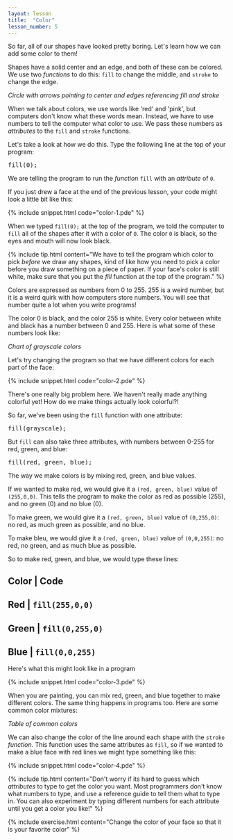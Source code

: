 ```yaml
---
layout: lesson
title:  "Color"
lesson_number: 5
---
```


So far, all of our shapes have looked pretty boring. Let's learn how we can add some color to them!

Shapes have a solid center and an edge, and both of these can be colored. We use two *functions* to do this: ```fill``` to change the middle, and `stroke` to change the edge. 

*Circle with arrows pointing to center and edges referencing fill and stroke*

When we talk about colors, we use words like 'red' and 'pink', but computers don't know what these words mean. Instead, we have to use numbers to tell the computer what color to use. We pass these numbers as *attributes* to the ```fill``` and ```stroke``` functions.

Let's take a look at how we do this. Type the following line at the top of your program:

<pre>fill(0);</pre>

We are telling the program to run the *function* ```fill``` with an *attribute* of ```0```.

If you just drew a face at the end of the previous lesson, your code might look a little bit like this:

{% include snippet.html code="color-1.pde" %}

When we typed ```fill(0);``` at the top of the program, we told the computer to ```fill``` all of the shapes after it with a color of ```0```. The color ```0``` is black, so the eyes and mouth will now look black.

{% include tip.html content="We have to tell the program which color to pick *before* we draw any shapes, kind of like how you need to pick a color before you draw something on a piece of paper. If your face's color is still white, make sure that you put the *fill* function at the top of the program." %}

Colors are expressed as numbers from 0 to 255. 255 is a weird number, but it is a weird quirk with how computers store numbers. You will see that number quite a lot when you write programs!

The color 0 is black, and the color 255 is white. Every color between white and black has a number between 0 and 255. Here is what some of these numbers look like:

*Chart of grayscale colors*

Let's try changing the program so that we have different colors for each part of the face:

{% include snippet.html code="color-2.pde" %}

There's one really big problem here. We haven't really made anything colorful yet! How do we make things actually look colorful?!

So far, we've been using the ```fill``` function with one attribute:

<pre>fill(grayscale);</pre>

But ```fill``` can also take three attributes, with numbers between 0-255 for red, green, and blue:

<pre>fill(red, green, blue);</pre>

The way we make colors is by mixing red, green, and blue values.

If we wanted to make red, we would give it a ```(red, green, blue)``` value of ```(255,0,0)```. This tells the program to make the color as red as possible (255), and no green (0) and no blue (0).  

To make green, we would give it a ```(red, green, blue)``` value of ```(0,255,0)```: no red, as much green as possible, and no blue.

To make bleu, we would give it a ```(red, green, blue)``` value of ```(0,0,255)```: no red, no green, and as much blue as possible.

So to make red, green, and blue, we would type these lines:

Color | Code
------------
Red | ```fill(255,0,0)```
------------
Green | ```fill(0,255,0)```
------------
Blue | ```fill(0,0,255)```
------------

Here's what this might look like in a program

{% include snippet.html code="color-3.pde" %}

When you are painting, you can mix red, green, and blue together to make different colors. The same thing happens in programs too. Here are some common color mixtures:

*Table of common colors*

We can also change the color of the line around each shape with the ```stroke``` *function*. This function uses the same attributes as ```fill```, so if we wanted to make a blue face with red lines we might type something like this:

{% include snippet.html code="color-4.pde" %}

{% include tip.html content="Don't worry if its hard to guess which *attributes* to type to get the color you want. Most programmers don't know what numbers to type, and use a reference guide to tell them what to type in. You can also experiment by typing different numbers for each attribute until you get a color you like!" %}

{% include exercise.html content="Change the color of your face so that it is your favorite color" %}
